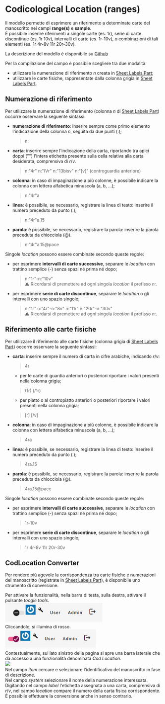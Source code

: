 # Codicological Location (ranges)

Il modello permette di esprimere un riferimento a determinate carte del manoscritto nei campi **range(s)** e **sample**.  
È possibile inserire riferimenti a singole carte (es. 1r), serie di carte discontinue (es. 1r 10v), intervalli di carte (es. 1r-10v), o combinazioni di tali elementi (es. 1r 4r-8v 11r 20r-30v).  

La descrizione del modello è disponibile su [Github](https://github.com/vedph/cadmus-bricks-shell/blob/master/projects/myrmidon/cadmus-cod-location/README.md)  

Per la compilazione del campo è possibile scegliere tra due modalità:
* utilizzare la numerazione di riferimento _n_ creata in [Sheet Labels Part](Sheet_Labels_Part.md);
* utilizzare le carte fisiche, rappresentate dalla colonna grigia in [Sheet Labels Part](Sheet_Labels_Part.md).  

## Numerazione di riferimento

Per utilizzare la numerazione di riferimento (colonna _n_ di [Sheet Labels Part](Sheet_Labels_Part.md)) occorre osservare la seguente sintassi:
* **numerazione di riferimento**: inserire sempre come primo elemento l'indicazione della colonna _n_, seguita da due punti (:);
  > n:
* **carta**: inserire sempre l'indicazione della carta, riportando tra apici doppi ("") l'intera etichetta presente sulla cella relativa alla carta desiderata, comprensiva di _r_/_v_.
  > n:"4r" 
  > n:"IVr" 
  > n:"13bisv" 
  > n:"[v]" (controguardia anteriore)
* **colonna**: in caso di impaginazione a più colonne, è possibile indicare la colonna con lettera alfabetica minuscola (a, b, ...);
  > n:"4r"a   
* **linea**: è possibile, se necessario, registrare la linea di testo: inserire il numero preceduto da punto (.); 
  > n:"4r"a.15  
* **parola**: è possibile, se necessario, registrare la parola: inserire la parola preceduta da chiocciola (@).  
  > n:"4r"a.15@pace  

Singole _location_ possono essere combinate secondo queste regole:
* per esprimere **intervalli di carte successive**, separare le _location_ con trattino semplice (-) senza spazi né prima né dopo; 
  > n:"1r"-n:"10v"  
⚠️ Ricordarsi di premettere ad ogni singola _location_ il prefisso _n:_.
* per esprimere **serie di carte discontinue**, separare le _location_ o gli intervalli con uno spazio singolo; 
  > n:"1r" n:"4r"-n:"8v" n:"11r" n:"20r"-n:"30v"  
⚠️ Ricordarsi di premettere ad ogni singola _location_ il prefisso _n:_.

## Riferimento alle carte fisiche
Per utilizzare il riferimento alle carte fisiche (colonna grigia di [Sheet Labels Part](Sheet_Labels_Part.md)) occorre osservare la seguente sintassi:  

* **carta**: inserire sempre il numero di carta in cifre arabiche, indicando _r_/_v_:
  > 4r
  * per le carte di guardia anteriori o posteriori riportare i valori presenti nella colonna grigia;
  > (1r)
  > (/1r)
  * per piatto o al contropiatto anteriori o posteriori riportare i valori presenti nella colonna grigia;
  > [r]
  > [/v]
* **colonna**: in caso di impaginazione a più colonne, è possibile indicare la colonna con lettera alfabetica minuscola (a, b, ...);
  > 4ra  
* **linea**: è possibile, se necessario, registrare la linea di testo: inserire il numero preceduto da punto (.); 
  > 4ra.15  
* **parola**: è possibile, se necessario, registrare la parola: inserire la parola preceduta da chiocciola (@).  
  > 4ra.15@pace  

Singole _location_ possono essere combinate secondo queste regole:
* per esprimere **intervalli di carte successive**, separare le _location_ con trattino semplice (-) senza spazi né prima né dopo;  
  > 1r-10v  
* per esprimere **serie di carte discontinue**, separare le _location_ o gli intervalli con uno spazio singolo; 
  > 1r 4r-8v 11r 20r-30v  

## CodLocation Converter
Per rendere più agevole la corrispondenza tra carte fisiche e numerazioni del manoscritto (registrate in [Sheet Labels Part](Sheet_Labels_Part.md)), è disponibile uno strumento di conversione.  

Per attivare la funzionalità, nella barra di testa, sulla destra, attivare il pulsante _toogle tools_.  
![](https://github.com/petrarchsitinera/linee-guida/blob/e4de2f4f2dca13dcba7beae653a386470c141348/docs/assets/images/tools_off.png?raw=true)  
Cliccandolo, si illumina di rosso.   
![](https://github.com/petrarchsitinera/linee-guida/blob/e4de2f4f2dca13dcba7beae653a386470c141348/docs/assets/images/tools_on.png?raw=true)  
Contestualmente, sul lato sinistro della pagina si apre una barra laterale che dà accesso a una funzionalità denominata _Cod Location_.   
![](?raw=true)   
Nel campo _item_ cercare e selezionare l'identificativo del manoscritto in fase di descrizione.  
Nel campo _system_ selezionare il nome della numerazione interessata.  
Digitando nel campo _label_ l'etichetta assegnata a una carta, comprensiva di _r_/_v_, nel campo _location_ compare il numero della carta fisica corrispondente.  
È possibile effettuare la conversione anche in senso contrario.  

